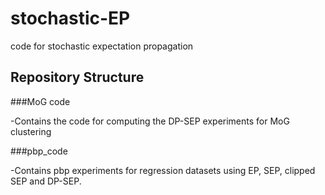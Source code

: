 # stochastic-EP
code for stochastic expectation propagation


## Repository Structure

###MoG code

-Contains the code for computing the DP-SEP experiments for MoG clustering
 
###pbp_code

-Contains pbp experiments for regression datasets using EP, SEP, clipped SEP and DP-SEP. 
